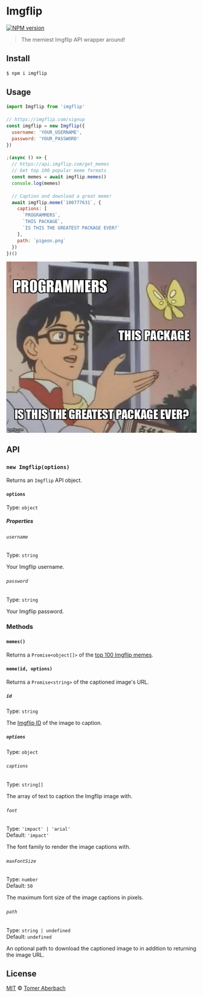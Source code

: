 # Imgflip

[![NPM version](https://img.shields.io/npm/v/imgflip.svg)](https://www.npmjs.com/package/imgflip)

> The memiest Imgflip API wrapper around!

## Install

```sh
$ npm i imgflip
```

## Usage

```js
import Imgflip from 'imgflip'

// https://imgflip.com/signup
const imgflip = new Imgflip({
  username: 'YOUR_USERNAME',
  password: 'YOUR_PASSWORD'
})

;(async () => {
  // https://api.imgflip.com/get_memes
  // Get top 100 popular meme formats
  const memes = await imgflip.memes()
  console.log(memes)

  // Caption and download a great meme!
  await imgflip.meme(`100777631`, {
    captions: [
      `PROGRAMMERS`,
      `THIS PACKAGE`,
      `IS THIS THE GREATEST PACKAGE EVER?`
    ],
    path: `pigeon.png`
  })
})()
```

![](https://raw.githubusercontent.com/TomerAberbach/imgflip/main/pigeon.png)

## API

### `new Imgflip(options)`

Returns an `Imgflip` API object.

#### `options`

Type: `object`

##### Properties

###### `username`

Type: `string`

Your Imgflip username.

###### `password`

Type: `string`

Your Imgflip password.

### Methods

#### `memes()`

Returns a `Promise<object[]>` of the [top 100 Imgflip memes](https://api.imgflip.com).

#### `meme(id, options)`

Returns a `Promise<string>` of the captioned image's URL.

##### `id`

Type: `string`

The [Imgflip ID](https://api.imgflip.com) of the image to caption.

##### `options`

Type: `object`

###### `captions`

Type: `string[]`

The array of text to caption the Imgflip image with.

###### `font`

Type: `'impact' | 'arial'`\
Default: `'impact'`

The font family to render the image captions with.

###### `maxFontSize`

Type: `number`\
Default: `50`

The maximum font size of the image captions in pixels.

###### `path`

Type: `string | undefined`\
Default: `undefined`

An optional path to download the captioned image to in addition to returning the image URL.

## License

[MIT](https://github.com/TomerAberbach/imgflip/blob/main/license) © [Tomer Aberbach](https://github.com/TomerAberbach)
